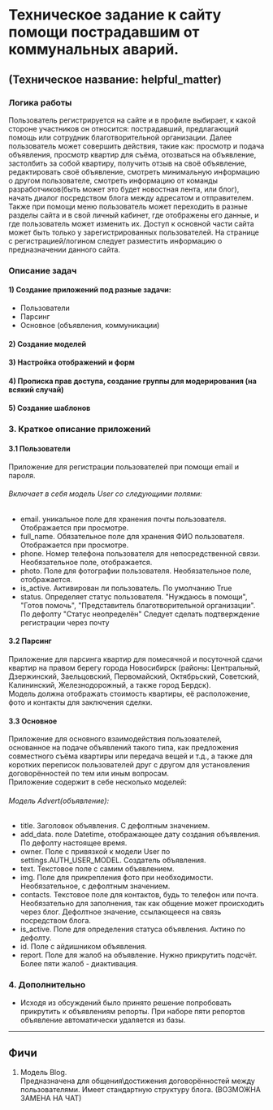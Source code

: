 # Техническое задание к сайту помощи пострадавшим от коммунальных аварий.

## (Техническое название: helpful_matter)

### Логика работы
Пользователь регистрируется на сайте и в профиле выбирает, к какой стороне участников он относится: пострадавший, предлагающий помощь или сотрудник благотворительной организации.
Далее пользователь может совершить действия, такие как: просмотр и подача объявления, просмотр квартир для съёма, отозваться на объявление, застолбить за собой квартиру, получить отзыв на своё объявление, редактировать своё объявление, смотреть минимальную информацию о другом пользователе, смотреть информацию от команды разработчиков(быть может это будет новостная лента, или блог), начать диалог посредством блога между адресатом и отправителем. 
	Также при помощи меню пользователь может переходить в разные разделы сайта и в свой личный кабинет, где отображены его данные, и где пользователь может изменить их.
Доступ к основной части сайта может быть только у зарегистрированных пользователей. 
	На странице с регистрацией/логином следует разместить информацию о предназначении данного сайта.


### Описание задач

#### 1) Создание приложений под разные задачи:
- Пользователи
- Парсинг
- Основное (объявления, коммуникации)
#### 2) Создание моделей
#### 3) Настройка отображений и форм
#### 4) Прописка прав доступа, создание группы для модерирования (на всякий случай)
#### 5) Создание шаблонов


### 3. Краткое описание приложений

#### 3.1 Пользователи  
Приложение для регистрации пользователей при помощи email и пароля.   
###### Включает в себя модель User со следующими полями:  
- email. уникальное поле для хранения почты пользователя. Отображается при просмотре.
- full_name. Обязательное поле для хранения ФИО пользователя. Отображается при просмотре.
- phone. Номер телефона пользователя для непосредственной связи. Необязательное поле, отображается.
- photo. Поле для фотографии пользователя. Необязательное поле, отображается. 
- is_active. Активирован ли пользователь. По умолчанию True
- status. Определяет статус пользователя. "Нуждаюсь в помощи", "Готов помочь", "Представитель благотворительной организации". По дефолту "Статус неопределён"
Следует сделать подтверждение регистрации через почту

#### 3.2 Парсинг
Приложение для парсинга квартир для помесячной и посуточной сдачи квартир на правом берегу города Новосибирск (районы: Центральный, Дзержинский, Заельцовский, Первомайский, Октябрьский, Советский, Калининский, Железнодорожный, а также город Бердск).   
	Модель должна отображать стоимость квартиры, её расположение, фото и контакты для заключения сделки.

#### 3.3 Основное
Приложение для основного взаимодействия пользователей, основанное на подаче объявлений такого типа, как предложения совместного съёма квартиры или передача вещей и т.д., а также для коротких переписок пользователей друг с другом для установления договорённостей по тем или иным вопросам.  
	Приложение содержит в себе несколько моделей:  
###### Модель Advert(объявление):
- title. Заголовок объявления. С дефолтным значением. 
- add_data. поле Datetime, отображающее дату создания объявления. По дефолту настоящее время.
- owner. Поле с привязкой к модели User по settings.AUTH_USER_MODEL. Создатель объявления.
- text. Текстовое поле с самим объявлением.
- img. Поле для прикрепления фото при необходимости. Необязательное, с дефолтным значением.
- contacts. Текстовое поле для контактов, будь то телефон или почта. Необязательно для заполнения, так как общение может происходить через блог. Дефолтное значение, ссылающееся на связь посредством блога.
- is_active. Поле для определения статуса объявления. Актино по дефолту. 
- id. Поле с айдишником объявления.
- report. Поле для жалоб на объявление. Нужно прикрутить подсчёт. Более пяти жалоб - диактивация. 

### 4. Дополнительно

- Исходя из обсуждений было принято решение попробовать прикрутить к объявлениям репорты. При наборе пяти репортов объявление автоматически удаляется из базы.

_______
## Фичи
1) Модель Blog.  
Предназначена для общения\достижения договорённостей между пользователями. Имеет стандартную структуру блога. (ВОЗМОЖНА ЗАМЕНА НА ЧАТ)
